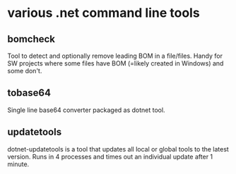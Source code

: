 # various .net command line tools
## bomcheck
Tool to detect and optionally remove leading BOM in a file/files. Handy for SW projects where some files have BOM (=likely created in Windows) and some don't.

## tobase64
Single line base64 converter packaged as dotnet tool.

## updatetools
dotnet-updatetools is a tool that updates all local or global tools to the latest version. Runs in 4 processes and times out an individual update after 1 minute.